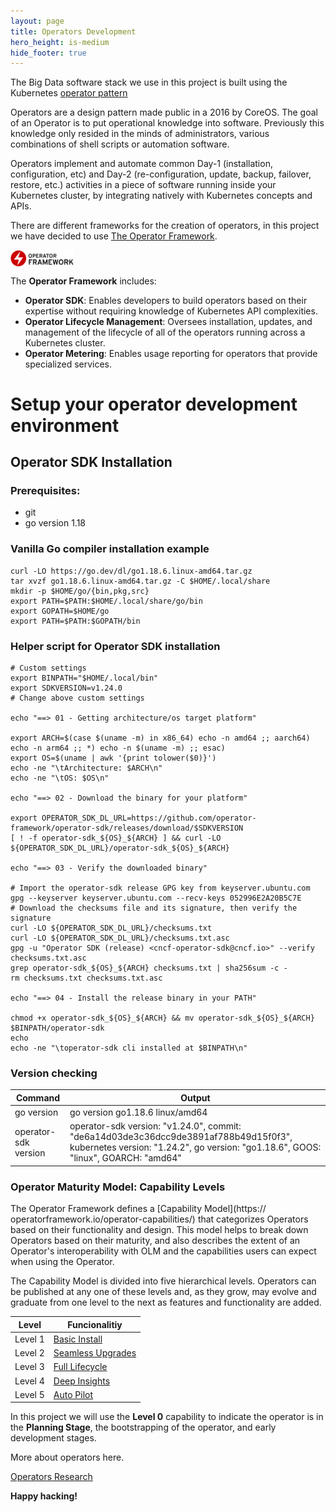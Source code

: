 ```yaml
---
layout: page
title: Operators Development
hero_height: is-medium
hide_footer: true
---
```


The Big Data software stack we use in this project is built using the 
Kubernetes [operator pattern](https://kubernetes.io/docs/concepts/extend-kubernetes/operator/)

Operators are a design pattern made public in a 2016 by CoreOS. The goal 
of an Operator is to put operational knowledge into software. Previously this 
knowledge only resided in the minds of administrators, various combinations 
of shell scripts or automation software.

Operators implement and automate common Day-1 (installation, configuration, etc) 
and Day-2 (re-configuration, update, backup, failover, restore, etc.) activities 
in a piece of software running inside your Kubernetes cluster, by integrating 
natively with Kubernetes concepts and APIs. 

There are different frameworks for the creation of operators, in this project we 
have decided to use [The Operator Framework](https://operatorframework.io/). 


<img align="center" width="20%" src="../images/operator-framework.png">

The **Operator Framework** includes:

* **Operator SDK**: Enables developers to build operators based on their expertise 
  without requiring knowledge of Kubernetes API complexities.
* **Operator Lifecycle Management**: Oversees installation, updates, and management 
  of the lifecycle of all of the operators running across a Kubernetes cluster.
* **Operator Metering**: Enables usage reporting for operators that provide 
  specialized services.

# Setup your operator development environment

## Operator SDK Installation

### Prerequisites:
* git
* go version 1.18

### Vanilla Go compiler installation example

```
curl -LO https://go.dev/dl/go1.18.6.linux-amd64.tar.gz
tar xvzf go1.18.6.linux-amd64.tar.gz -C $HOME/.local/share
mkdir -p $HOME/go/{bin,pkg,src}
export PATH=$PATH:$HOME/.local/share/go/bin
export GOPATH=$HOME/go
export PATH=$PATH:$GOPATH/bin
```

### Helper script for Operator SDK installation

```
# Custom settings
export BINPATH="$HOME/.local/bin"
export SDKVERSION=v1.24.0
# Change above custom settings

echo "==> 01 - Getting architecture/os target platform"

export ARCH=$(case $(uname -m) in x86_64) echo -n amd64 ;; aarch64) echo -n arm64 ;; *) echo -n $(uname -m) ;; esac)
export OS=$(uname | awk '{print tolower($0)}')
echo -ne "\tArchitecture: $ARCH\n"
echo -ne "\tOS: $OS\n"

echo "==> 02 - Download the binary for your platform"

export OPERATOR_SDK_DL_URL=https://github.com/operator-framework/operator-sdk/releases/download/$SDKVERSION
[ ! -f operator-sdk_${OS}_${ARCH} ] && curl -LO ${OPERATOR_SDK_DL_URL}/operator-sdk_${OS}_${ARCH}

echo "==> 03 - Verify the downloaded binary"

# Import the operator-sdk release GPG key from keyserver.ubuntu.com
gpg --keyserver keyserver.ubuntu.com --recv-keys 052996E2A20B5C7E
# Download the checksums file and its signature, then verify the signature
curl -LO ${OPERATOR_SDK_DL_URL}/checksums.txt
curl -LO ${OPERATOR_SDK_DL_URL}/checksums.txt.asc
gpg -u "Operator SDK (release) <cncf-operator-sdk@cncf.io>" --verify checksums.txt.asc
grep operator-sdk_${OS}_${ARCH} checksums.txt | sha256sum -c -
rm checksums.txt checksums.txt.asc

echo "==> 04 - Install the release binary in your PATH"

chmod +x operator-sdk_${OS}_${ARCH} && mv operator-sdk_${OS}_${ARCH} $BINPATH/operator-sdk
echo
echo -ne "\toperator-sdk cli installed at $BINPATH\n"
```

### Version checking

| Command  | Output  |
|----------|---------|
| go version  | go version go1.18.6 linux/amd64   |
| operator-sdk version  | operator-sdk version: "v1.24.0", commit: "de6a14d03de3c36dcc9de3891af788b49d15f0f3", kubernetes version: "1.24.2", go version: "go1.18.6", GOOS: "linux", GOARCH: "amd64"  |

### Operator Maturity Model: Capability Levels

The Operator Framework defines a [Capability Model](https://
operatorframework.io/operator-capabilities/) that categorizes Operators
based on their functionality and design. This model helps to break down Operators based
on their maturity, and also describes the extent of an Operator's interoperability with
OLM and the capabilities users can expect when using the Operator.

The Capability Model is divided into five hierarchical levels. Operators can be published
at any one of these levels and, as they grow, may evolve and graduate from one level to the
next as features and functionality are added.

| Level | Funcionalitiy |
|----------|---------|
| Level 1 | [Basic Install](https://sdk.operatorframework.io/docs/overview/operator-capabilities/#level-1---basic-install) |
| Level 2 | [Seamless Upgrades](https://sdk.operatorframework.io/docs/overview/operator-capabilities/#level-2---seamless-upgrades)   |
| Level 3 | [Full Lifecycle](https://sdk.operatorframework.io/docs/overview/operator-capabilities/#level-3---full-lifecycle)   |
| Level 4 | [Deep Insights](https://sdk.operatorframework.io/docs/overview/operator-capabilities/#level-4---deep-insights)   |
| Level 5 | [Auto Pilot](https://sdk.operatorframework.io/docs/overview/operator-capabilities/#level-5---auto-pilot)   |

In this project we will use the **Level 0** capability to indicate the operator is
in the **Planning Stage**, the bootstrapping of the operator, and early development
stages.

More about operators here.

[Operators Research](documentation/research/operators.md)

**Happy hacking!**


